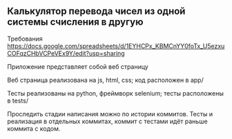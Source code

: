 ## Калькулятор перевода чисел из одной системы счисления в другую

Требования https://docs.google.com/spreadsheets/d/1EYHCPx_KBMCnYY0foTx_U5ezxuCOFqzCHbVCPeVEx9Y/edit?usp=sharing

Приложение представляет собой веб страницу

Веб страница реализована на js, html, css; код расположен в app/

Тесты реализованы на python, фреймворк selenium; тесты расположены в tests/

Проследить стадии написания можно по истории коммитов. Тесты и реализация в отдельных коммитах, коммит с тестами идёт раньше коммита с кодом.
